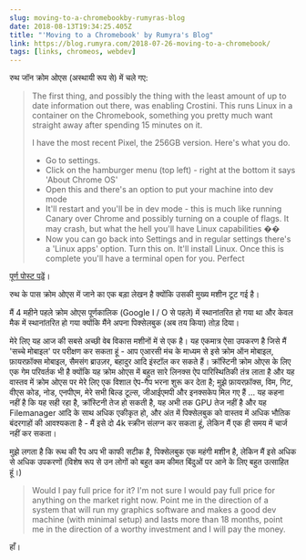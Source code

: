 ```yaml
---
slug: moving-to-a-chromebookby-rumyras-blog
date: 2018-08-13T19:34:25.405Z
title: "'Moving to a Chromebook' by Rumyra's Blog"
link: https://blog.rumyra.com/2018-07-26-moving-to-a-chromebook/
tags: [links, chromeos, webdev]
---
```

रुथ जॉन क्रोम ओएस (अस्थायी रूप से) में चले गए:

> The first thing, and possibly the thing with the least amount of up to date information out there, was enabling Crostini. This runs Linux in a container on the Chromebook, something you pretty much want straight away after spending 15 minutes on it.
> 
> I have the most recent Pixel, the 256GB version. Here's what you do.
> 
> * Go to settings.
> * Click on the hamburger menu (top left) - right at the bottom it says 'About Chrome OS'
> * Open this and there's an option to put your machine into dev mode
> * It'll restart and you'll be in dev mode - this is much like running Canary over Chrome and possibly turning on a couple of flags. It may crash, but what the hell you'll have Linux capabilities &#xd83d;&#xde03;
> * Now you can go back into Settings and in regular settings there's a 'Linux apps' option. Turn this on. It'll install Linux.
> Once this is complete you'll have a terminal open for you. Perfect


[पूर्ण पोस्ट पढ़ें](https://blog.rumyra.com/2018-07-26-moving-to-a-chromebook/)।

रुथ के पास क्रोम ओएस में जाने का एक बड़ा लेखन है क्योंकि उसकी मुख्य मशीन टूट गई है।

मैं 4 महीने पहले क्रोम ओएस पूर्णकालिक (Google I / O से पहले) में स्थानांतरित हो गया था और केवल मैक में स्थानांतरित हो गया क्योंकि मैंने अपना पिक्सेलबुक (अब तय किया) तोड़ दिया।

मेरे लिए यह आज की सबसे अच्छी वेब विकास मशीनों में से एक है। यह एकमात्र ऐसा उपकरण है जिसे मैं 'सच्चे मोबाइल' पर परीक्षण कर सकता हूं - आप एआरसी मंच के माध्यम से इसे क्रोम ऑन मोबाइल, फ़ायरफ़ॉक्स मोबाइल, सैमसंग ब्राउज़र, बहादुर आदि इंस्टॉल कर सकते हैं। क्रॉस्टिनी क्रोम ओएस के लिए एक गेम परिवर्तक भी है क्योंकि यह क्रोम ओएस में बहुत सारे लिनक्स ऐप पारिस्थितिकी तंत्र लाता है और यह वास्तव में क्रोम ओएस पर मेरे लिए एक विशाल ऐप-गैप भरना शुरू कर देता है; मुझे फ़ायरफ़ॉक्स, विम, गिट, वीएस कोड, नोड, एनपीएम, मेरे सभी बिल्ड टूल्स, जीआईएमपी और इनक्सकेप मिल गए हैं ... यह कहना नहीं है कि यह सही रहा है, क्रॉस्टिनी तेज हो सकती है, यह अभी तक GPU तेज नहीं है और यह Filemanager आदि के साथ अधिक एकीकृत हो, और अंत में पिक्सेलबुक को वास्तव में अधिक भौतिक बंदरगाहों की आवश्यकता है - मैं इसे दो 4k स्क्रीन संलग्न कर सकता हूं, लेकिन मैं एक ही समय में चार्ज नहीं कर सकता।

मुझे लगता है कि रूथ की रैप अप भी काफी सटीक है, पिक्सेलबुक एक महंगी मशीन है, लेकिन मैं इसे अधिक से अधिक उपकरणों (विशेष रूप से उन लोगों को बहुत कम कीमत बिंदुओं पर आने के लिए बहुत उत्साहित हूं।)

> Would I pay full price for it? I'm not sure I would pay full price for anything on the market right now. Point me in the direction of a system that will run my graphics software and makes a good dev machine (with minimal setup) and lasts more than 18 months, point me in the direction of a worthy investment and I will pay the money.


हाँ।

